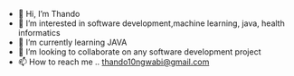 - 👋 Hi, I’m Thando
- 👀 I’m interested in software development,machine learning, java, health informatics
- 🌱 I’m currently learning JAVA
- 💞️ I’m looking to collaborate on any software development project
- 📫 How to reach me .. thando10ngwabi@gmail.com

<!---
tee10t/tee10t is a ✨ special ✨ repository because its `README.md` (this file) appears on your GitHub profile.
You can click the Preview link to take a look at your changes.
--->
